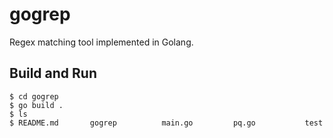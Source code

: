 # gogrep
Regex matching tool implemented in Golang.

## Build and Run
```
$ cd gogrep
$ go build .
$ ls 
$ README.md       gogrep          main.go         pq.go           test
```
